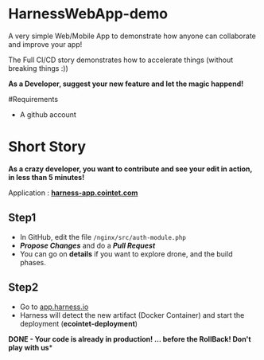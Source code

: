 # HarnessWebApp-demo

A very simple Web/Mobile App to demonstrate how anyone can collaborate and improve your app!

The Full CI/CD story demonstrates how to accelerate things (without breaking things :))

**As a Developer, suggest your new feature and let the magic happend!**

#Requirements

- A github account

# Short Story

**As a crazy developer, you want to contribute and see your edit in action, in less than 5 minutes!**

Application : **[harness-app.cointet.com](http://harness-app.cointet.com)**

## Step1
- In GitHub, edit the file `/nginx/src/auth-module.php`
- ***Propose Changes*** and do a ***Pull Request***
- You can go on **details** if you want to explore drone, and the build phases.

## Step2
- Go to [app.harness.io](http://app.harness.io)
- Harness will detect the new artifact (Docker Container) and start the deployment (**ecointet-deployment**)

**DONE - Your code is already in production! ...
before the RollBack! Don't play with us***
